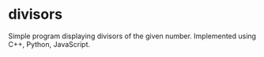 # divisors
Simple program displaying divisors of the given number. Implemented using C++, Python, JavaScript.
